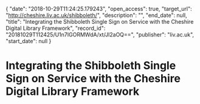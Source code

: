 {
  "date": "2018-10-29T11:24:25.179243", 
  "open_access": true, 
  "target_url": "http://cheshire.liv.ac.uk/shibboleth/", 
  "description": "", 
  "end_date": null, 
  "title": "Integrating the Shibboleth Single Sign on Service with the Cheshire Digital Library Framework", 
  "record_id": "20181029T112425/U1n7IGORMWdA/xt/Jl2aOQ==", 
  "publisher": "liv.ac.uk", 
  "start_date": null
}

# Integrating the Shibboleth Single Sign on Service with the Cheshire Digital Library Framework

